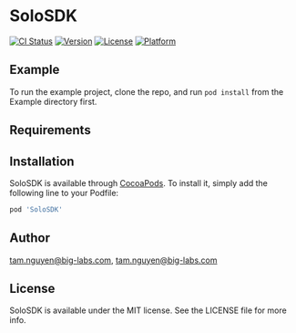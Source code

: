 # SoloSDK

[![CI Status](https://img.shields.io/travis/tam.nguyen@big-labs.com/SoloSDK.svg?style=flat)](https://travis-ci.org/tam.nguyen@big-labs.com/SoloSDK)
[![Version](https://img.shields.io/cocoapods/v/SoloSDK.svg?style=flat)](https://cocoapods.org/pods/SoloSDK)
[![License](https://img.shields.io/cocoapods/l/SoloSDK.svg?style=flat)](https://cocoapods.org/pods/SoloSDK)
[![Platform](https://img.shields.io/cocoapods/p/SoloSDK.svg?style=flat)](https://cocoapods.org/pods/SoloSDK)

## Example

To run the example project, clone the repo, and run `pod install` from the Example directory first.

## Requirements

## Installation

SoloSDK is available through [CocoaPods](https://cocoapods.org). To install
it, simply add the following line to your Podfile:

```ruby
pod 'SoloSDK'
```

## Author

tam.nguyen@big-labs.com, tam.nguyen@big-labs.com

## License

SoloSDK is available under the MIT license. See the LICENSE file for more info.
